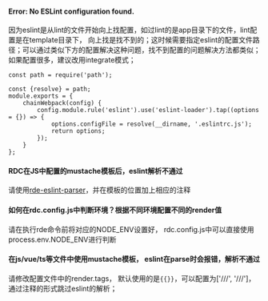 #### Error: No ESLint configuration found.

因为eslint是从lint的文件开始向上找配置，如过lint的是app目录下的文件，lint配置是在template目录下， 向上找是找不到的；这时候需要指定eslint的配置文件路径；可以通过类似下方的配置解决这种问题，找不到配置的问题解决方法都类似；如果配置很多，建议改用integrate模式；

```
const path = require('path');

const {resolve} = path;
module.exports = {
    chainWebpack(config) {
        config.module.rule('eslint').use('eslint-loader').tap((options = {}) => {
            options.configFile = resolve(__dirname, '.eslintrc.js');
            return options;
        });
    }
};
```

#### RDC在JS中配置的mustache模板后，eslint解析不通过

请使用[rde-eslint-parser](https://github.com/RdePro/rde-eslint-parser)，并在模板的位置加上相应的注释

#### 如何在rdc.config.js中判断环境？根据不同环境配置不同的render值

请在执行rde命令前将对应的NODE_ENV设置好， rdc.config.js中可以直接使用process.env.NODE_ENV进行判断

#### 在js/vue/ts等文件中使用mustache模板， eslint在parse时会报错，解析不通过

请修改配置文件中的render.tags， 默认使用的是`{{}}`，可以配置为['///', '///']， 通过注释的形式跳过eslint的解析；
